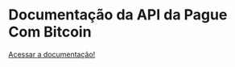 # Documentação da API da Pague Com Bitcoin

[Acessar a documentação!](https://github.com/citartech/pague-api-docs/wiki)
